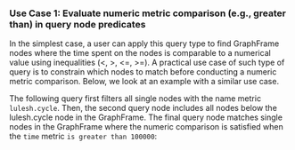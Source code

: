 ### Use Case 1: Evaluate numeric metric comparison (e.g., greater than) in query node predicates


In the simplest case, a user can apply this query type to find GraphFrame nodes where the time spent on the nodes is comparable to a numerical value using inequalities (<, >, <=, >=). A practical use case of such type of query is to constrain which nodes to match before conducting a numeric metric comparison. Below, we look at an example with a similar use case.

The following query first filters all single nodes with the name metric `lulesh.cycle`. Then, the second query node includes all nodes below the lulesh.cycle node in the GraphFrame. The final query node matches single nodes in the GraphFrame where the numeric comparison is satisfied when the `time` metric `is greater than 100000`:
